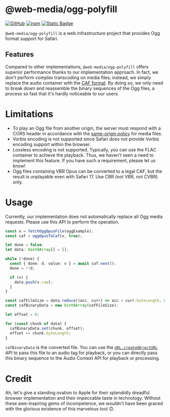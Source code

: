 # @web-media/ogg-polyfill

[![GitHub](https://img.shields.io/github/license/web-media-foundation/infrastructure)](https://github.com/Web-Media-Foundation/infrastructure)
[![npm](https://img.shields.io/npm/v/%40web-media%2Fogg-polyfill)](https://www.npmjs.com/package/@web-media/ogg-polyfill)
[![Static Badge](https://img.shields.io/badge/demo-blue?logo=CodeSandbox&label=CSB)](https://codesandbox.io/s/web-media-ogg-polyfill-demo-8x5wk8)

`@web-media/ogg-polyfill` is a web infrastructure project that provides Ogg
format support for Safari.

## Features

Compared to other implementations, `@web-media/ogg-polyfill` offers superior
performance thanks to our implementation approach. In fact, we don't perform
complex transcoding on media files; instead, we simply replace the audio
container with the [CAF format](https://en.wikipedia.org/wiki/Core_Audio_Format).
By doing so, we only need to break down and reassemble the binary sequences of
the Ogg files, a process so fast that it's hardly noticeable to our users.

# Limitations

- To play an Ogg file from another origin, the server must respond with a
  CORS header in accordance with the [same-origin policy](https://developer.mozilla.org/en-US/docs/Web/Security/Same-origin_policy)
  for media files.
- Vorbis encoding is not supported since Safari does not provide Vorbis encoding
  support within the browser.
- Lossless encoding is not supported. Typically, you can use the FLAC container
  to achieve the playback. Thus, we haven't seen a need to implement this
  feature. If you have such a requirement, please let us know!
- Ogg files containing VBR Opus can be converted to a legal CAF, but the result is
  unplayable even with Safari 17. Use CBR (not VBR, not CVBR) only.

# Usage

Currently, our implementation does not automatically replace all Ogg media
requests. Please use this API to perform the operation.

```typescript
const x = fetchOggOpusFile(oggExample);
const caf = oggOpusToCaf(x, true);

let done = false;
let data: Uint8Array[] = [];

while (!done) {
  const { done: d, value: v } = await caf.next();
  done = !!d;

  if (v) {
    data.push(v.raw);
  }
}

const cafFileSize = data.reduce((acc, curr) => acc + curr.byteLength, 0);
const cafBinaryData = new Uint8Array(cafFileSize);

let offset = 0;

for (const chunk of data) {
  cafBinaryData.set(chunk, offset);
  offset += chunk.byteLength;
}
```

`cafBinaryData` is the converted file. You can use the [`URL.createObjectURL`](https://developer.mozilla.org/en-US/docs/Web/API/URL/createObjectURL_static)
API to pass this file to an audio tag for playback, or you can directly pass
this binary sequence to the Audio Context API for playback or processing.

# Credit

Ah, let's give a standing ovation to Apple for their splendidly dreadful browser
implementation and their impeccable taste in technology. Without these
awe-inspiring gems of incompetence, we wouldn't have been graced with the
glorious existence of this marvelous tool 🙃.
